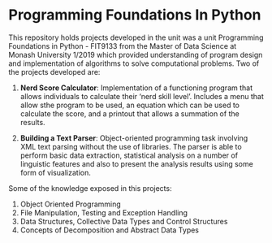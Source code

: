 # Programming Foundations In Python

This repository holds projects developed in the unit was a unit Programming Foundations in Python - FIT9133 from the Master of Data Science at Monash University 1/2019 which provided understanding of program design and implementation of algorithms to solve computational problems. Two of the projects developed are:

1. **Nerd Score Calculator**: Implementation of a functioning program that allows individuals to calculate their ‘nerd skill level’. Includes a menu that allow sthe program to be used, an equation which can be used to calculate the score, and a printout that allows a summation of the results.

2. **Building a Text Parser**: Object-oriented programming task involving XML text parsing without the use of libraries. The parser is able to perform basic data extraction, statistical analysis on a number of linguistic features and also to present the analysis results using some form of visualization.

Some of the knowledge exposed in this projects:
1. Object Oriented Programming
2. File Manipulation, Testing and Exception Handling
3. Data Structures, Collective Data Types and Control Structures
4. Concepts of Decomposition and Abstract Data Types

